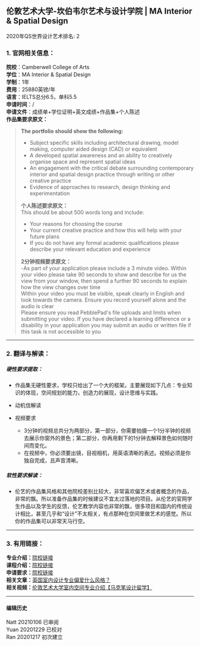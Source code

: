 ## 伦敦艺术大学-坎伯韦尔艺术与设计学院 | MA Interior & Spatial Design  

2020年QS世界设计艺术排名: 2  

### 1. 官网相关信息：

**院校**：Camberwell College of Arts  
**学位**：MA Interior & Spatial Design  
**学制**：1年  
**费用**：25880英镑/年  
**语言**：IELTS总分6.5，单科5.5  
**申请时间**：/  
**申请文件**：成绩单+学位证明+英文成绩+作品集+个人陈述  
**作品集要求原文：**  
> **The portfolio should show the following:**
> - Subject specific skills including architectural drawing, model making, computer aided design (CAD) or equivalent
> - A developed spatial awareness and an ability to creatively organise space and represent spatial ideas
> - An engagement with the critical debate surrounding contemporary interior and spatial design practice through writing or other creative practice
> - Evidence of approaches to research, design thinking and experimentation
>
>**个人陈述要求原文：**  
This should be about 500 words long and include:
> - Your reasons for choosing the course
> - Your current creative practice and how this will help with your future plans
> - If you do not have any formal academic qualifications please describe your relevant education and experience
>
>**2分钟视频要求原文：**  
> -As part of your application please include a 3 minute video. Within your video please take 90 seconds to show and describe for us the view from your window, then spend a further 90 seconds to explain how the view changes over time  
Within your video you must be visible, speak clearly in English and look towards the camera. Ensure you record yourself alone and the audio is clear  
Please ensure you read PebblePad's file uploads and limits when submitting your video. If you have declared a learning difference or a disability in your application you may submit an audio or written file if this task is not accessible to you  


---


### 2. 翻译与解读：

##### 硬性要求提取：
- 作品集无硬性要求，学校只给出了一个大的框架。主要展现如下几点：专业知识的体现，空间规划的能力，创造力的展现，设计思维与实践。

- 动机信解读  

- 视频要求
  - 3分钟的视频总共分为两部分，第一部分，你需要拍摄一个1分半钟的视频去展示你窗外的景色；第二部分，你再用剩下的1分钟去解释景色如何随时间而变化。
  - 在视频中，你必须要出镜，目视相机，用英语清晰的表述。视频必须是你独自完成，且声音清晰。


##### 软性要求解读：
- 伦艺的作品集风格和其他院校差别比较大，非常喜欢偏艺术或者概念的作品，非常的飘。所以准备作品集的时候建议不宜太过落地的项目。从伦艺的官网学生作品以及学生的反馈，伦艺教学内容也非常的飘，很多项目和国内的传统设计相比，甚至几乎和“设计”不太相关，有点那种在空间里做艺术的感觉。所以你的作品集可以非常天马行空。  
---


### 3. 有用链接：

**专业介绍：**[院校链接](https://www.arts.ac.uk/subjects/architecture-spatial-and-interior-design/postgraduate/ma-interior-and-spatial-design-camberwell)   
**课程介绍：**[院校链接](https://www.arts.ac.uk/subjects/architecture-spatial-and-interior-design/postgraduate/ma-interior-and-spatial-design-camberwell#coursesummary)   
**申请要求：**[院校链接](https://www.arts.ac.uk/subjects/architecture-spatial-and-interior-design/postgraduate/ma-interior-and-spatial-design-camberwell#apply)  
**相关文章：**[英国室内设计专业偏爱什么风格？](http://www.makebi.net/32984.html)  
**相关视频：**[伦敦艺术大学室内空间专业介绍【马克笔设计留学】](https://www.bilibili.com/video/av23106885)  



---


#### 编辑历史
Natt 20210106 已审阅  
Yuan 20201229 已校对  
Ran 20201217 初次建立  
